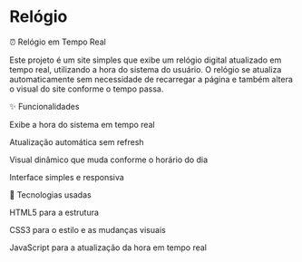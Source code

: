 # Relógio
⏰ Relógio em Tempo Real

Este projeto é um site simples que exibe um relógio digital atualizado em tempo real, utilizando a hora do sistema do usuário.
O relógio se atualiza automaticamente sem necessidade de recarregar a página e também altera o visual do site conforme o tempo passa.

✨ Funcionalidades

Exibe a hora do sistema em tempo real

Atualização automática sem refresh

Visual dinâmico que muda conforme o horário do dia

Interface simples e responsiva

🚀 Tecnologias usadas

HTML5 para a estrutura

CSS3 para o estilo e as mudanças visuais

JavaScript para a atualização da hora em tempo real
